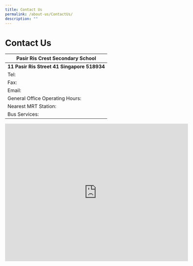 ```yaml
---
title: Contact Us
permalink: /about-us/ContactUs/
description: ""
---
```

Contact Us
==========

  

| Pasir Ris Crest Secondary School |
| --- |
| **11 Pasir Ris Street 41&nbsp;Singapore 518934** |
| Tel:&nbsp; | 6581 1655 |
| Fax: | 6581 3226 |
| Email: | [prcss@moe.edu.sg](mailto:prcss@moe.edu.sg) |
| General Office Operating Hours: | Monday to Friday,&nbsp;8am to 5pm |
| Nearest MRT Station: | Pasir Ris MRT |
| Bus Services: | 358, 17, 81, 12, 3 |

<iframe loading="lazy" allowfullscreen="" style="border:0;" height="450" width="600" src="https://www.google.com/maps/embed?pb=!1m18!1m12!1m3!1d3988.673000711429!2d103.9572219496832!3d1.3728870618800848!2m3!1f0!2f0!3f0!3m2!1i1024!2i768!4f13.1!3m3!1m2!1s0x31da3dad63ecf159%3A0x271036d990e496a0!2sPasir%20Ris%20Crest%20Secondary%20School!5e0!3m2!1sen!2ssg!4v1664356480565!5m2!1sen!2ssg"></iframe>